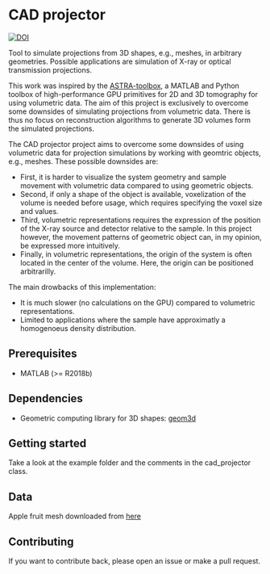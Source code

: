 # CAD projector
[![DOI](https://zenodo.org/badge/227818805.svg)](https://zenodo.org/badge/latestdoi/227818805)

Tool to simulate projections from 3D shapes, e.g., meshes, in arbitrary geometries. Possible applications are simulation of X-ray or optical transmission projections.

This work was inspired by the [ASTRA-toolbox](https://github.com/astra-toolbox/astra-toolbox), a MATLAB and Python toolbox of high-performance GPU primitives for 2D and 3D tomography for using volumetric data. The aim of this project is exclusively to overcome some downsides of simulating projections from volumetric data. There is thus no focus on reconstruction algorithms to generate 3D volumes form the simulated projections. 

The CAD projector project aims to overcome some downsides of using volumetric data for projection simulations by working with geomtric objects, e.g., meshes. These possible downsides are: 
- First, it is harder to visualize the system geometry and sample movement with volumetric data compared to using geometric objects. 
- Second, if only a shape of the object is available, voxelization of the volume is needed before usage, which requires specifying the voxel size and values.
- Third, volumetric representations requires the expression of the position  of the X-ray source and detector relative to the sample. In this project however, the movement patterns of geometric object can, in my opinion, be expressed more intuitively.
- Finally, in volumetric representations, the origin of the system is often located in the center of the volume. Here, the origin can be positioned arbitrarilly.

The main drowbacks of this implementation:
- It is much slower (no calculations on the GPU) compared to volumetric representations.
- Limited to applications where the sample have approximatly a homogenoeus density distribution.

## Prerequisites
- MATLAB (>= R2018b) 

## Dependencies
- Geometric computing library for 3D shapes: [geom3d](https://github.com/mattools/matGeom)

## Getting started
Take a look at the example folder and the comments in the cad_projector class.

## Data
Apple fruit mesh downloaded from [here](https://www.myminifactory.com/object/3d-print-apple-3d-scan-59317)

## Contributing
If you want to contribute back, please open an issue or make a pull request.



